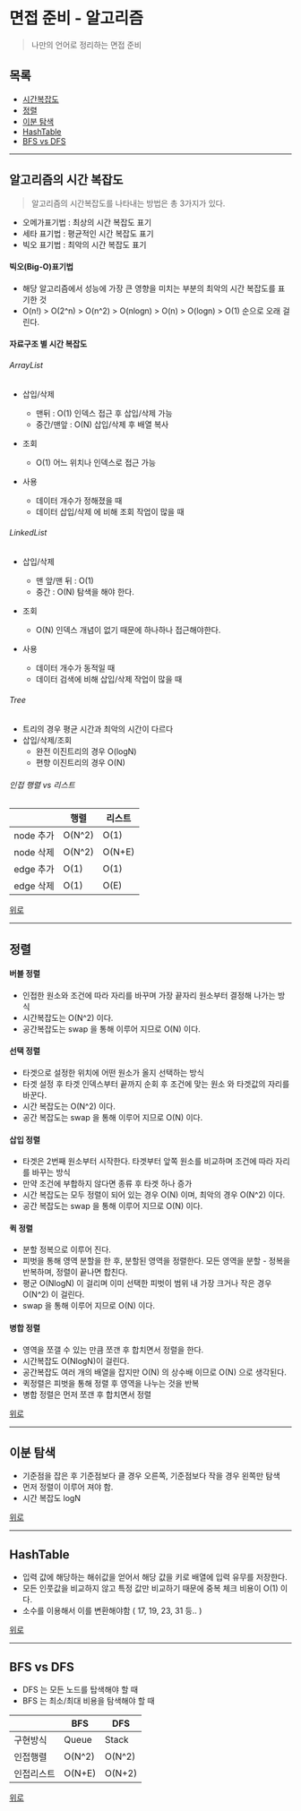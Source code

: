 # 면접 준비 - 알고리즘
> 나만의 언어로 정리하는 면접 준비  

## 목록
- [시간복잡도](#알고리즘의-시간-복잡도)
- [정렬](#정렬)
- [이분 탐색](#이분-탐색)
- [HashTable](#hashtable)
- [BFS vs DFS](#bfs-vs-dfs)

---

## 알고리즘의 시간 복잡도
> 알고리즘의 시간복잡도를 나타내는 방법은 총 3가지가 있다.

- 오메가표기법 : 최상의 시간 복잡도 표기
- 세타 표기법 : 평균적인 시간 복잡도 표기
- 빅오 표기법 : 최악의 시간 복잡도 표기

#### 빅오(Big-O)표기법
- 해당 알고리즘에서 성능에 가장 큰 영향을 미치는 부분의 최악의 시간 복잡도를 표기한 것
- O(n!) > O(2^n) > O(n^2) > O(nlogn) > O(n) > O(logn) > O(1) 순으로 오래 걸린다.

#### 자료구조 별 시간 복잡도

###### ArrayList
- 삽입/삭제
    - 맨뒤 : O(1) 인덱스 접근 후 삽입/삭제 가능
    - 중간/맨앞 : O(N) 삽입/삭제 후 배열 복사
- 조회
    - O(1) 어느 위치나 인덱스로 접근 가능

- 사용
    - 데이터 개수가 정해졌을 때
    - 데이터 삽입/삭제 에 비해 조회 작업이 많을 때

###### LinkedList
- 삽입/삭제
    - 맨 앞/맨 뒤 : O(1)
    - 중간 : O(N) 탐색을 해야 한다.
- 조회
    - O(N) 인덱스 개념이 없기 때문에 하나하나 접근해야한다.

- 사용
    - 데이터 개수가 동적일 때
    - 데이터 검색에 비해 삽입/삭제 작업이 많을 때

###### Tree
- 트리의 경우 평균 시간과 최악의 시간이 다르다
- 삽입/삭제/조회
    - 완전 이진트리의 경우 O(logN)
    - 편향 이진트리의 경우 O(N)

###### 인접 행렬 vs 리스트
||행렬|리스트|
|--|--|--|
|node 추가|O(N^2)|O(1)|
|node 삭제|O(N^2)|O(N+E)|
|edge 추가|O(1)|O(1)|
|edge 삭제|O(1)|O(E)|

[위로](#목록)

---

## 정렬
#### 버블 정렬
- 인접한 원소와 조건에 따라 자리를 바꾸며 가장 끝자리 원소부터 결정해 나가는 방식
- 시간복잡도는 O(N^2) 이다.
- 공간복잡도는 swap 을 통해 이루어 지므로 O(N) 이다.
#### 선택 정렬
- 타겟으로 설정한 위치에 어떤 원소가 올지 선택하는 방식
- 타겟 설정 후 타겟 인덱스부터 끝까지 순회 후 조건에 맞는 원소 와 타겟값의 자리를 바꾼다.
- 시간 복잡도는 O(N^2) 이다.
- 공간 복잡도는 swap 을 통해 이루어 지므로 O(N) 이다.
#### 삽입 정렬
- 타겟은 2번째 원소부터 시작한다. 타겟부터 앞쪽 원소를 비교하며 조건에 따라 자리를 바꾸는 방식
- 만약 조건에 부합하지 않다면 종류 후 타겟 하나 증가
- 시간 복잡도는 모두 정렬이 되어 있는 경우 O(N) 이며, 최악의 경우 O(N^2) 이다.
- 공간 복잡도는 swap 을 통해 이루어 지므로 O(N) 이다.

#### 퀵 정렬
- 분할 정복으로 이루어 진다.
- 피벗을 통해 영역 분할을 한 후, 분할된 영역을 정렬한다. 모든 영역을 분할 - 정복을 반복하며, 정렬이 끝나면 합친다.
- 평군 O(NlogN) 이 걸리며 이미 선택한 피벗이 범위 내 가장 크거나 작은 경우 O(N^2) 이 걸린다.
- swap 을 통해 이루어 지므로 O(N) 이다.
#### 병합 정렬
- 영역을 쪼갤 수 있는 만큼 쪼갠 후 합치면서 정렬을 한다.
- 시간복잡도 O(NlogN)이 걸린다.
- 공간복잡도 여러 개의 배열을 잡지만 O(N) 의 상수배 이므로 O(N) 으로 생각된다.
- 퀵정렬은 피벗을 통해 정렬 후 영역을 나누는 것을 반복
- 병합 정렬은 먼저 쪼갠 후 합치면서 정렬

[위로](#목록)

---

## 이분 탐색
- 기준점을 잡은 후 기준점보다 클 경우 오른쪽, 기준점보다 작을 경우 왼쪽만 탐색
- 먼저 정렬이 이루어 져야 함.
- 시간 복잡도 logN

[위로](#목록)

---

## HashTable
- 입력 값에 해당하는 해쉬값을 얻어서 해당 값을 키로 배열에 입력 유무를 저장한다.
- 모든 인풋값을 비교하지 않고 특정 값만 비교하기 때문에 중복 체크 비용이 O(1) 이다.
- 소수를 이용해서 이를 변환해야함 ( 17, 19, 23, 31 등.. )

[위로](#목록)

---

## BFS vs DFS

- DFS 는 모든 노드를 탑색해야 할 때 
- BFS 는 최소/최대 비용을 탐색해야 할 때

||BFS|DFS|
|--|--|--|
|구현방식|Queue|Stack|
|인접행렬|O(N^2)|O(N^2)|
|인접리스트|O(N+E)|O(N+2)|

[위로](#목록)



